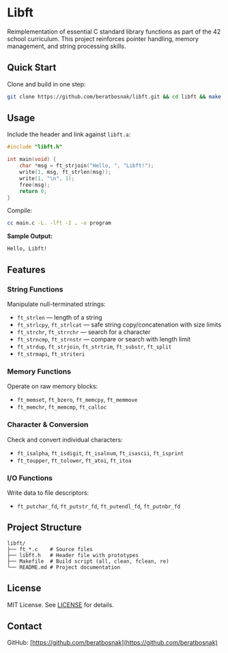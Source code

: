 # Libft

Reimplementation of essential C standard library functions as part of the 42 school curriculum. This project reinforces pointer handling, memory management, and string processing skills.

## Quick Start

Clone and build in one step:

```bash
git clone https://github.com/beratbosnak/libft.git && cd libft && make
```

## Usage

Include the header and link against `libft.a`:

```c
#include "libft.h"

int main(void) {
    char *msg = ft_strjoin("Hello, ", "Libft!");
    write(1, msg, ft_strlen(msg));
    write(1, "\n", 1);
    free(msg);
    return 0;
}
```

Compile:

```bash
cc main.c -L. -lft -I . -o program
```

**Sample Output:**

```
Hello, Libft!
```

## Features

### String Functions

Manipulate null-terminated strings:

* `ft_strlen` — length of a string
* `ft_strlcpy`, `ft_strlcat` — safe string copy/concatenation with size limits
* `ft_strchr`, `ft_strrchr` — search for a character
* `ft_strncmp`, `ft_strnstr` — compare or search with length limit
* `ft_strdup`, `ft_strjoin`, `ft_strtrim`, `ft_substr`, `ft_split`
* `ft_strmapi`, `ft_striteri`

### Memory Functions

Operate on raw memory blocks:

* `ft_memset`, `ft_bzero`, `ft_memcpy`, `ft_memmove`
* `ft_memchr`, `ft_memcmp`, `ft_calloc`

### Character & Conversion

Check and convert individual characters:

* `ft_isalpha`, `ft_isdigit`, `ft_isalnum`, `ft_isascii`, `ft_isprint`
* `ft_toupper`, `ft_tolower`, `ft_atoi`, `ft_itoa`

### I/O Functions

Write data to file descriptors:

* `ft_putchar_fd`, `ft_putstr_fd`, `ft_putendl_fd`, `ft_putnbr_fd`

## Project Structure

```
libft/
├── ft_*.c    # Source files
├── libft.h   # Header file with prototypes
├── Makefile  # Build script (all, clean, fclean, re)
└── README.md # Project documentation
```

## License

MIT License. See [LICENSE](LICENSE) for details.

## Contact

GitHub: [https://github.com/beratbosnak](https://github.com/beratbosnak)
